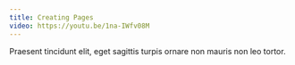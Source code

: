 ```yaml
---
title: Creating Pages
video: https://youtu.be/1na-IWfv08M
---
```


Praesent tincidunt elit, eget sagittis turpis ornare non mauris non leo tortor.